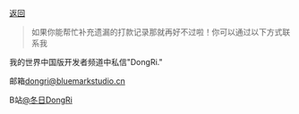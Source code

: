   <a class="back" href="javascript:history.back();">返回</a>

> <span style="background:#ffffff;">如果你能帮忙补充遗漏的打款记录那就再好不过啦！你可以通过以下方式联系我

我的世界中国版开发者频道中私信"DongRi."


邮箱[dongri@bluemarkstudio.cn](mailto:dongri@bluemarkstudio.cn)


B站[@冬日DongRi](https://space.bilibili.com/387249845)
